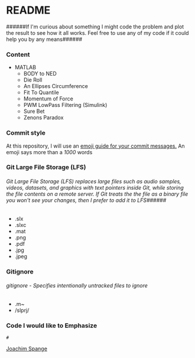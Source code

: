 # README #
######If I'm curious about something I might code the problem and plot the result to see how it all works. Feel free to use any of my code if it could help you by any means######

### Content ###
* MATLAB
	* BODY to NED
	* Die Roll
	* An Ellipses Circumference
	* Fit To Quantile
	* Momentum of Force
	* PWM LowPass Filtering (Simulink)
	* Sure Bet
	* Zenons Paradox

### Commit style ###
At this repository, I will use an [emoji guide for your commit messages.](https://gitmoji.carloscuesta.me/)
An emoji says more than a _1000_ words


### Git Large File Storage (LFS) ###
###### Git Large File Storage (LFS) replaces large files such as audio samples, videos, datasets, and graphics with text pointers inside Git, while storing the file contents on a remote server. If Git treats the the file as a binary file you won't see your changes, then I prefer to add it to LFS######
* .slx
* .slxc
* .mat
* .png
* .pdf
* .jpg
* .jpeg

### Gitignore ###
###### gitignore - Specifies intentionally untracked files to ignore ######
* .m~
* /slprj/

### Code I would like to Emphasize ###

    #
[Joachim Spange](https://www.linkedin.com/in/joachimspange/)
